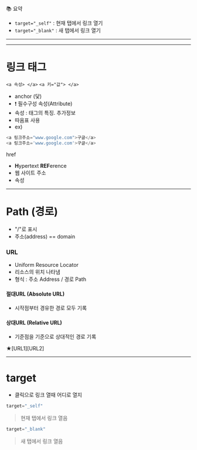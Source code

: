 📚 요약  
- `target="_self"` : 현재 탭에서 링크 열기  
- `target="_blank"` : 새 탭에서 링크 열기

- - -  
- - -  

# 링크 태그  

`<a 속성> </a>`  `<a 키="값"> </a>`  
- anchor (닻)  
- ❗️ 필수구성 속성(Attribute)  
- 속성 : 태그의 특징. 추가정보  
- 따옴표 사용  
- ex)
```python
<a 링크주소="www.google.com">구글</a>  
<a 링크주소='www.google.com'>구글</a>
```

href  
- <Strong>H</Strong>ypertext <Strong>REF</Strong>erence  
- 웹 사이트 주소  
- 속성  

- - -

# Path (경로)  

- "/"로 표시  
- 주소(address) == domain  

### URL  
- Uniform Resource Locator  
- 리소스의 위치 나타냄  
- 형식 : 주소 Address / 경로 Path  

#### 절대URL (Absolute URL)  
- 시작점부터 경유한 경로 모두 기록  
#### 상대URL (Relative URL)  
- 기준점을 기준으로 상대적인 경로 기록  

★[URL1][URL2]

- - -

# target  
- 클릭으로 링크 열때 어디로 열지  
```python
target="_self"
```
> 현재 탭에서 링크 열음  
```python
target="_blank"
```  
> 새 탭에서 링크 열음  
